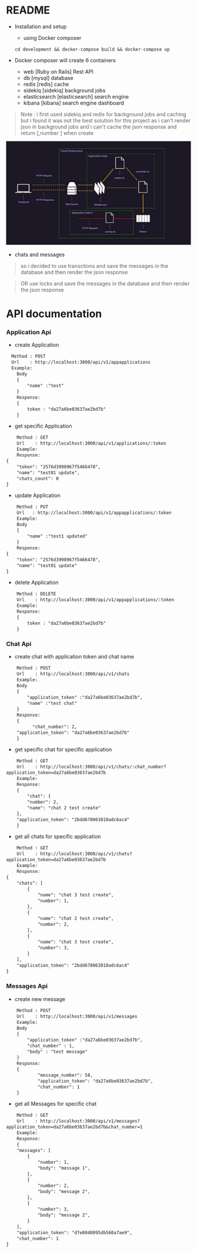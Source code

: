 <!-- @format -->

# README

- Installation and setup

  - using Docker composer

  ```
  cd development && docker-compose build && docker-compose up
  ```

- Docker composer will create 6 containers

  - web [Ruby on Rails] Rest API
  - db [mysql] database
  - redis [redis] cache
  - sidekiq [sidekiq] background jobs
  - elasticsearch [elasticsearch] search engine
  - kibana [kibana] search engine dashboard

> Note : i first used sidekiq and redis for background jobs and caching but i found it was not the best solution for this project as i can't render json in background jobs and i can't cache the json response and return [,number ] when create

![workder](ReadMeAssets/sidekiq_01.png)

- chats and messages

> so i decided to use transctions and save the messages in the database and then render the json response

> OR use locks and save the messages in the database and then render the json response

# API documentation

### Application Api

- create Application

```
  Method : POST
  Url    : http://localhost:3000/api/v1/appapplications
  Example:
	Body
	{
		"name" :"test"
	}
	Response:
	{
		token : "da27a6be03637ae2bd7b"
	}

```

- get specific Application

```
	Method : GET
	Url    : http://localhost:3000/api/v1/applications/:token
	Example:
	Response:
{
    "token": "2576d3998967f5466478",
    "name": "test01 update",
    "chats_count": 0
}

```

- update Application

```
	Method : PUT
	Url   : http://localhost:3000/api/v1/appapplications/:token
	Example:
	Body
	{
		"name" :"test1 updated"
	}
	Response:
{
    "token": "2576d3998967f5466478",
    "name": "test01 update"
}

```

- delete Application

```
	Method : DELETE
	Url    : http://localhost:3000/api/v1/appapplications/:token
	Example:
	Response:
	{
		token : "da27a6be03637ae2bd7b"
	}

```

### Chat Api

- create chat with application token and chat name

```
	Method : POST
	Url    : http://localhost:3000/api/v1/chats
	Example:
	Body
	{
		"application_token" :"da27a6be03637ae2bd7b",
		"name" :"test chat"
	}
	Response:
	{
		  "chat_number": 2,
    "application_token": "da27a6be03637ae2bd7b"
	}

```

- get specific chat for specific application

```
	Method : GET
	Url    : http://localhost:3000/api/v1/chats/:chat_number?application_token=da27a6be03637ae2bd7b
	Example:
	Response:
	{
		"chat": {
        "number": 2,
        "name": "chat 2 test create"
    },
    "application_token": "2bdd678063010adc6ac4"
	}

```

- get all chats for specific application

```
	Method : GET
	Url    : http://localhost:3000/api/v1/chats?application_token=da27a6be03637ae2bd7b
	Example:
	Response:
{
    "chats": [
        {
            "name": "chat 3 test create",
            "number": 1,
        },
        {
            "name": "chat 2 test create",
            "number": 2,
        },
        {
            "name": "chat 3 test create",
            "number": 3,
        }
    ],
    "application_token": "2bdd678063010adc6ac4"
}

```

### Messages Api

- create new message

```
	Method : POST
	Url    : http://localhost:3000/api/v1/messages
	Example:
	Body
	{
		"application_token" :"da27a6be03637ae2bd7b",
		"chat_number" : 1,
		"body" : "test message"
	}
	Response:
	{
			"message_number": 58,
			"application_token": "da27a6be03637ae2bd7b",
			"chat_number": 1
	}
```

- get all Messages for specific chat

```
	Method : GET
	Url    : http://localhost:3000/api/v1/messages?application_token=da27a6be03637ae2bd7b&chat_number=1
	Example:
	Response:
	{
    "messages": [
        {
            "number": 1,
            "body": "message 1",
        },
        {
            "number": 2,
            "body": "message 2",
        },
        {
            "number": 3,
            "body": "message 2",
        }
    ],
    "application_token": "d7e8048095db560a7ae9",
    "chat_number": 1
}

```
